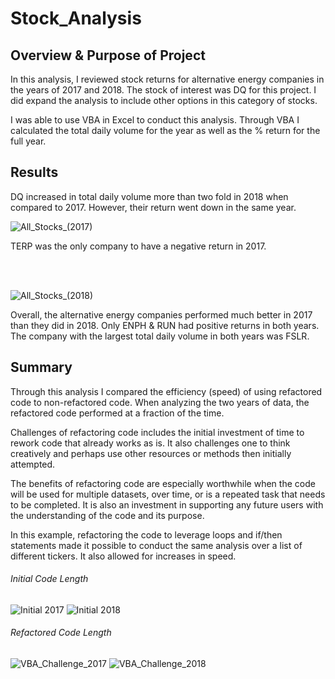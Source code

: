 # Stock_Analysis

## Overview & Purpose of Project
In this analysis, I reviewed stock returns for alternative energy companies in the years of 2017 and 2018.  The stock of interest was DQ for this project.  I did expand the analysis to include other options in this category of stocks.  

I was able to use VBA in Excel to conduct this analysis.  Through VBA I calculated the total daily volume for the year as well as the % return for the full year.

## Results
DQ increased in total daily volume more than two fold in 2018 when compared to 2017.  However, their return went down in the same year.


![All_Stocks_(2017)](https://user-images.githubusercontent.com/106936638/175470666-d533b83c-8497-444d-a245-6e03657908dd.png)

TERP was the only company to have a negative return in 2017.

<br/><br/>

![All_Stocks_(2018)](https://user-images.githubusercontent.com/106936638/175470692-ba8e404c-bdbe-4df6-b8bc-b6de9033dd5c.png)

Overall, the alternative energy companies performed much better in 2017 than they did in 2018.  Only ENPH & RUN had positive returns in both years.
The company with the largest total daily volume in both years was FSLR.  

## Summary
Through this analysis I compared the efficiency (speed) of using refactored code to non-refactored code.  When analyzing the two years of data, the refactored code performed at a fraction of the time.

Challenges of refactoring code includes the initial investment of time to rework code that already works as is.  It also challenges one to think creatively and perhaps use other resources or methods then initially attempted. 

The benefits of refactoring code are especially worthwhile when the code will be used for multiple datasets, over time, or is a repeated task that needs to be completed.  It is also an investment in supporting any future users with the understanding of the code and its purpose.

In this example, refactoring the code to leverage loops and if/then statements made it possible to conduct the same analysis over a list of different tickers.  It also allowed for increases in speed.

###### Initial Code Length
![Initial 2017](https://user-images.githubusercontent.com/106936638/175471806-5f18d890-0157-445c-98c4-857bd9ea879a.PNG)
![Initial 2018](https://user-images.githubusercontent.com/106936638/175471809-d1ecf09a-dfd7-49f9-946c-c306df8ad181.PNG)

###### Refactored Code Length
![VBA_Challenge_2017](https://user-images.githubusercontent.com/106936638/175471819-f635c456-e1cf-4077-be9c-761e7254e8b7.PNG)
![VBA_Challenge_2018](https://user-images.githubusercontent.com/106936638/175471825-df749543-1841-4f41-9774-9653ad3ba728.PNG)
